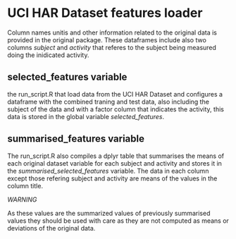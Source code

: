 
UCI HAR Dataset features loader
===============================

Column names unitis and other information related to the original data is
provided in the original package. These dataframes include also two columns
*subject* and *activity* that referes to the subject being measured doing the
inidicated activity.

selected_features variable
-----------------

the run_script.R that load data from the UCI HAR Dataset and configures a
dataframe with the combined traning and test data, also including the subject
of the data and with a factor column that indicates the activity, this data is
stored in the global variable *selected_features*.


summarised\_features variable
----------------------------

The run_script.R also compiles a dplyr table that summarises the means of each
original dataset variable for each subject and activity and stores it in the
*summarised_selected_features* variable. The data in each column except those
refering subject and activity are means of the values in the column title.

*WARNING*

As these values are the summarized values of previously summarised values they
should be used with care as they are not computed as means or deviations of 
the original data.
